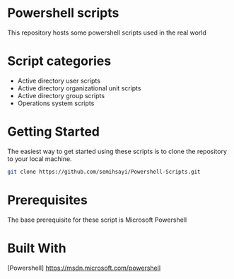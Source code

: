 # Powershell scripts

This repository hosts some powershell scripts used in the real world

# Script categories

  - Active directory user scripts
  - Active directory organizational unit scripts
  - Active directory group scripts
  - Operations system scripts
# Getting Started
The easiest way to get started using these scripts is to clone the repository to your local machine.

```sh
git clone https://github.com/semihsayi/Powershell-Scripts.git
```

# Prerequisites
The base prerequisite for these script is Microsoft Powershell

# Built With
[Powershell] https://msdn.microsoft.com/powershell
